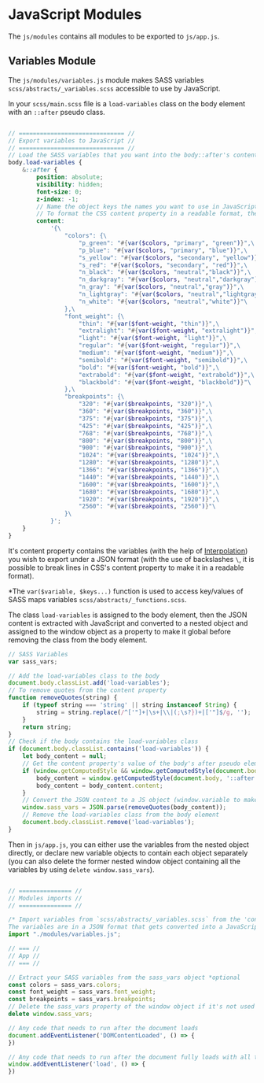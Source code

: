 # JavaScript Modules

The `js/modules` contains all modules to be exported to `js/app.js`.

## Variables Module

The `js/modules/variables.js` module makes SASS variables `scss/abstracts/_variables.scss` accessible to use by JavaScript.

In your `scss/main.scss` file is a `load-variables` class on the body element with an `::after` pseudo class.

```scss

// ============================== //
// Export variables to JavaScript //
// ============================== //
// Load the SASS variables that you want into the body::after's content into a JSON format to be converted to a JS object
body.load-variables {
    &::after {
        position: absolute;
        visibility: hidden;
        font-size: 0;
        z-index: -1;
        // Name the object keys the names you want to use in JavaScript, access the variables values with the var() function with interpolation
        // To format the CSS content property in a readable format, the use of a backlash '\' at the end of each line make it possible to break strings
        content:
            '{\
                "colors": {\
                    "p_green": "#{var($colors, "primary", "green")}",\
                    "p_blue": "#{var($colors, "primary", "blue")}",\
                    "s_yellow": "#{var($colors, "secondary", "yellow")}",\
                    "s_red": "#{var($colors, "secondary", "red")}",\
                    "n_black": "#{var($colors, "neutral","black")}",\
                    "n_darkgray": "#{var($colors, "neutral","darkgray")}",\
                    "n_gray": "#{var($colors, "neutral","gray")}",\
                    "n_lightgray": "#{var($colors, "neutral","lightgray")}",\
                    "n_white": "#{var($colors, "neutral","white")}"\
                },\
                "font_weight": {\
                    "thin": "#{var($font-weight, "thin")}",\
                    "extralight": "#{var($font-weight, "extralight")}",\
                    "light": "#{var($font-weight, "light")}",\
                    "regular": "#{var($font-weight, "regular")}",\
                    "medium": "#{var($font-weight, "medium")}",\
                    "semibold": "#{var($font-weight, "semibold")}",\
                    "bold": "#{var($font-weight, "bold")}",\
                    "extrabold": "#{var($font-weight, "extrabold")}",\
                    "blackbold": "#{var($font-weight, "blackbold")}"\
                },\
                "breakpoints": {\
                    "320": "#{var($breakpoints, "320")}",\
                    "360": "#{var($breakpoints, "360")}",\
                    "375": "#{var($breakpoints, "375")}",\
                    "425": "#{var($breakpoints, "425")}",\
                    "768": "#{var($breakpoints, "768")}",\
                    "800": "#{var($breakpoints, "800")}",\
                    "900": "#{var($breakpoints, "900")}",\
                    "1024": "#{var($breakpoints, "1024")}",\
                    "1280": "#{var($breakpoints, "1280")}",\
                    "1366": "#{var($breakpoints, "1366")}",\
                    "1440": "#{var($breakpoints, "1440")}",\
                    "1600": "#{var($breakpoints, "1600")}",\
                    "1680": "#{var($breakpoints, "1680")}",\
                    "1920": "#{var($breakpoints, "1920")}",\
                    "2560": "#{var($breakpoints, "2560")}"\
                }\
            }';
    }
}

```

It's content property contains the variables (with the help of [Interpolation](https://sass-lang.com/documentation/interpolation)) you wish to export under a JSON format (with the use of backslashes `\`, it is possible to break lines in CSS's content property to make it in a readable format).

*The `var($variable, $keys...)` function is used to access key/values of SASS maps variables `scss/abstracts/_functions.scss`.

The class `load-variables` is assigned to the body element, then the JSON content is extracted with JavaScript and converted to a nested object and assigned to the window object as a property to make it global before removing the class from the body element.

```javascript
// SASS Variables
var sass_vars;

// Add the load-variables class to the body
document.body.classList.add('load-variables');
// To remove quotes from the content property
function removeQuotes(string) {
    if (typeof string === 'string' || string instanceof String) {
        string = string.replace(/^['"]+|\s+|\\|(;\s?})+|['"]$/g, '');
    }
    return string;
}
// Check if the body contains the load-variables class
if (document.body.classList.contains('load-variables')) {
    let body_content = null;
    // Get the content property's value of the body's after pseudo element
    if (window.getComputedStyle && window.getComputedStyle(document.body, '::after')) {
        body_content = window.getComputedStyle(document.body, '::after');
        body_content = body_content.content;
    }
    // Convert the JSON content to a JS object (window.variable to make it global)
    window.sass_vars = JSON.parse(removeQuotes(body_content));
    // Remove the load-variables class from the body element
    document.body.classList.remove('load-variables');
}

```

Then in `js/app.js`, you can either use the variables from the nested object directly, or declare new variable objects to contain each object separately (you can also delete the former nested window object containing all the variables by using `delete window.sass_vars`).

```javascript

// =============== //
// Modules imports //
// =============== //

/* Import variables from `scss/abstracts/_variables.scss` from the 'content' property of the body::after pseudo class
The variables are in a JSON format that gets converted into a JavaScript Object for access */
import "./modules/variables.js";

// === //
// App //
// === //

// Extract your SASS variables from the sass_vars object *optional
const colors = sass_vars.colors;
const font_weight = sass_vars.font_weight;
const breakpoints = sass_vars.breakpoints;
// Delete the sass_vars property of the window object if it's not used *optional
delete window.sass_vars;

// Any code that needs to run after the document loads
document.addEventListener('DOMContentLoaded', () => {
})

// Any code that needs to run after the document fully loads with all the assets
window.addEventListener('load', () => {
})

```